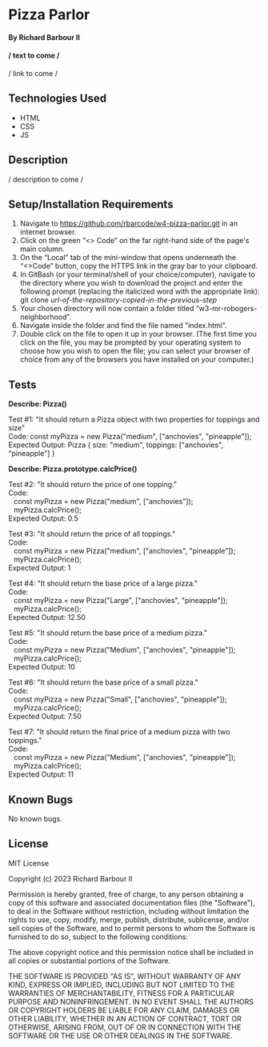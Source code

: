 # Pizza Parlor

#### By Richard Barbour II

#### / text to come /  

/ link to come /


## Technologies Used

* HTML
* CSS
* JS


## Description

/ description to come /

## Setup/Installation Requirements

1. Navigate to https://github.com/rbarcode/w4-pizza-parlor.git in an internet browser.
2. Click on the green “<> Code” on the far right-hand side of the page's main column.
3. On the “Local” tab of the mini-window that opens underneath the “<>Code” button, copy the HTTPS link in the gray bar to your clipboard.
4. In GitBash (or your terminal/shell of your choice/computer), navigate to the directory where you wish to download the project and enter the following prompt (replacing the italicized word with the appropriate link): git clone *url-of-the-repository-copied-in-the-previous-step*
5. Your chosen directory will now contain a folder titled “w3-mr-robogers-neighborhood”.
6. Navigate inside the folder and find the file named "index.html".
7. Double click on the file to open it up in your browser. (The first time you click on the file, you may be prompted by your operating system to choose how you wish to open the file; you can select your browser of choice from any of the browsers you have installed on your computer.)

## Tests


**Describe: Pizza()**

Test #1: "It should return a Pizza object with two properties for toppings and size"  
Code: const myPizza = new Pizza("medium", ["anchovies", "pineapple"]);  
Expected Output: Pizza { size: "medium", toppings: ["anchovies", "pineapple"] }   

**Describe: Pizza.prototype.calcPrice()**

Test #2: "It should return the price of one topping."  
Code:  
&ensp; const myPizza = new Pizza("medium", ["anchovies"]);  
&ensp; myPizza.calcPrice();  
Expected Output: 0.5

Test #3: "It should return the price of all toppings."  
Code:  
&ensp; const myPizza = new Pizza("medium", ["anchovies", "pineapple"]);  
&ensp; myPizza.calcPrice();  
Expected Output: 1

Test #4: "It should return the base price of a large pizza."  
Code:  
&ensp; const myPizza = new Pizza("Large", ["anchovies", "pineapple"]);  
&ensp; myPizza.calcPrice();  
Expected Output: 12.50

Test #5: "It should return the base price of a medium pizza."  
Code:  
&ensp; const myPizza = new Pizza("Medium", ["anchovies", "pineapple"]);  
&ensp; myPizza.calcPrice();  
Expected Output: 10  

Test #6: "It should return the base price of a small pizza."  
Code:  
&ensp; const myPizza = new Pizza("Small", ["anchovies", "pineapple"]);  
&ensp; myPizza.calcPrice();  
Expected Output: 7.50

Test #7: "It should return the final price of a medium pizza with two toppings."  
Code:  
&ensp; const myPizza = new Pizza("Medium", ["anchovies", "pineapple"]);  
&ensp; myPizza.calcPrice();  
Expected Output: 11

## Known Bugs

No known bugs.

## License

MIT License

Copyright (c) 2023 Richard Barbour II

Permission is hereby granted, free of charge, to any person obtaining a copy
of this software and associated documentation files (the "Software"), to deal
in the Software without restriction, including without limitation the rights
to use, copy, modify, merge, publish, distribute, sublicense, and/or sell
copies of the Software, and to permit persons to whom the Software is
furnished to do so, subject to the following conditions:

The above copyright notice and this permission notice shall be included in all
copies or substantial portions of the Software.

THE SOFTWARE IS PROVIDED "AS IS", WITHOUT WARRANTY OF ANY KIND, EXPRESS OR
IMPLIED, INCLUDING BUT NOT LIMITED TO THE WARRANTIES OF MERCHANTABILITY,
FITNESS FOR A PARTICULAR PURPOSE AND NONINFRINGEMENT. IN NO EVENT SHALL THE
AUTHORS OR COPYRIGHT HOLDERS BE LIABLE FOR ANY CLAIM, DAMAGES OR OTHER
LIABILITY, WHETHER IN AN ACTION OF CONTRACT, TORT OR OTHERWISE, ARISING FROM,
OUT OF OR IN CONNECTION WITH THE SOFTWARE OR THE USE OR OTHER DEALINGS IN THE
SOFTWARE.